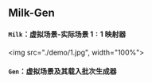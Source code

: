 ## Milk-Gen

#### `Milk`：虚拟场景-实际场景 $1:1$ 映射器

<img src="./demo/1.jpg", width="100%">

#### `Gen`：虚拟场景及其载入批次生成器
